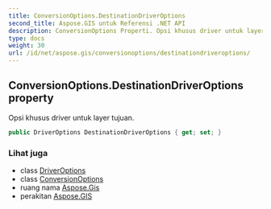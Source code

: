 ```yaml
---
title: ConversionOptions.DestinationDriverOptions
second_title: Aspose.GIS untuk Referensi .NET API
description: ConversionOptions Properti. Opsi khusus driver untuk layer tujuan.
type: docs
weight: 30
url: /id/net/aspose.gis/conversionoptions/destinationdriveroptions/
---
```

## ConversionOptions.DestinationDriverOptions property

Opsi khusus driver untuk layer tujuan.

```csharp
public DriverOptions DestinationDriverOptions { get; set; }
```

### Lihat juga

* class [DriverOptions](../../driveroptions/)
* class [ConversionOptions](../)
* ruang nama [Aspose.Gis](../../conversionoptions/)
* perakitan [Aspose.GIS](../../../)


